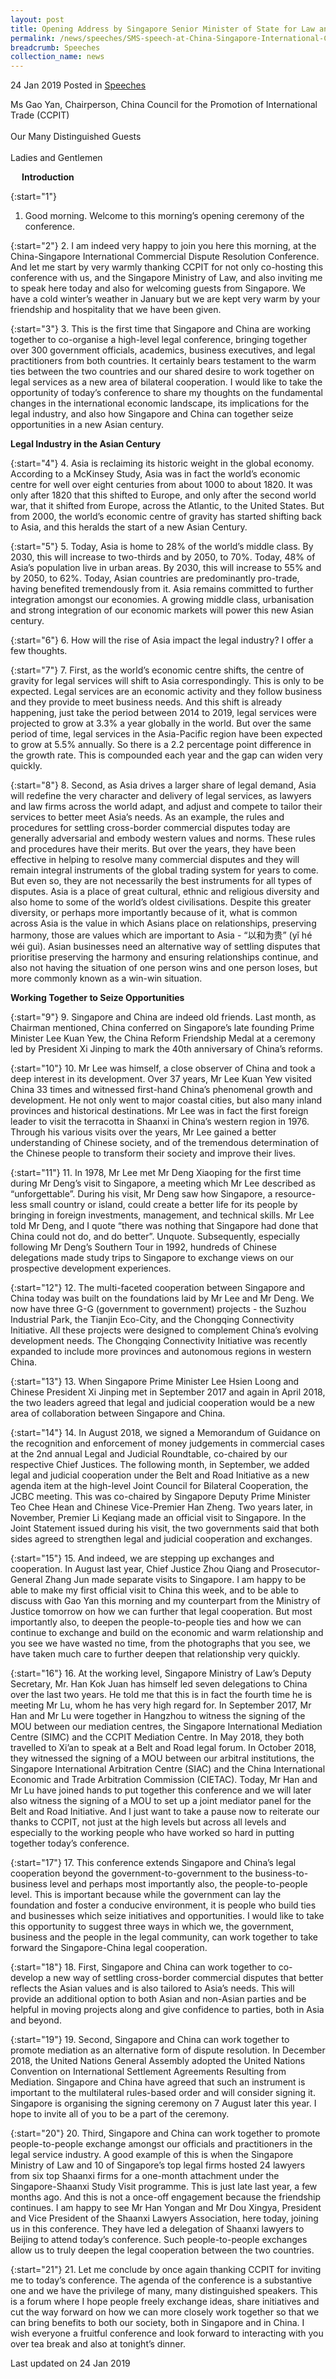 ```yaml
---
layout: post
title: Opening Address by Singapore Senior Minister of State for Law and Health Edwin Tong at the China-Singapore International Commercial Dispute Resolution Conference
permalink: /news/speeches/SMS-speech-at-China-Singapore-International-Commercial-Dispute-Resolution-Conference
breadcrumb: Speeches
collection_name: news
---
```


24 Jan 2019 Posted in [Speeches](/news/speeches)

Ms Gao Yan, Chairperson, China Council for the Promotion of International Trade (CCPIT)  
<br>
Our Many Distinguished Guests
<br>  
Ladies and Gentlemen  

<p style="margin-left: 18px; font-weight:bold">Introduction</p>



{:start="1"}
1. Good morning. Welcome to this morning’s opening ceremony of the conference.

 
{:start="2"}
2. I am indeed very happy to join you here this morning, at the China-Singapore International Commercial Dispute Resolution Conference. And let me start by very warmly thanking CCPIT for not only co-hosting this conference with us, and the Singapore Ministry of Law, and also inviting me to speak here today and also for welcoming guests from Singapore. We have a cold winter’s weather in January but we are kept very warm by your friendship and hospitality that we have been given.  

 
{:start="3"}
3. This is the first time that Singapore and China are working together to co-organise a high-level legal conference, bringing together over 300 government officials, academics, business executives, and legal practitioners from both countries. It certainly bears testament to the warm ties between the two countries and our shared desire to work together on legal services as a new area of bilateral cooperation. I would like to take the opportunity of today’s conference to share my thoughts on the fundamental changes in the international economic landscape, its implications for the legal industry, and also how Singapore and China can together seize opportunities in a new Asian century.  


**Legal Industry in the Asian Century**

{:start="4"}
4. Asia is reclaiming its historic weight in the global economy. According to a McKinsey Study, Asia was in fact the world’s economic centre for well over eight centuries from about 1000 to about 1820. It was only after 1820 that this shifted to Europe, and only after the second world war, that it shifted from Europe, across the Atlantic, to the United States. But from 2000, the world’s economic centre of gravity has started shifting back to Asia, and this heralds the start of a new Asian Century.

 
{:start="5"}
5. Today, Asia is home to 28% of the world’s middle class. By 2030, this will increase to two-thirds and by 2050, to 70%. Today, 48% of Asia’s population live in urban areas. By 2030, this will increase to 55% and by 2050, to 62%. Today, Asian countries are predominantly pro-trade, having benefited tremendously from it. Asia remains committed to further integration amongst our economies. A growing middle class, urbanisation and strong integration of our economic markets will power this new Asian century.

 
{:start="6"}
6. How will the rise of Asia impact the legal industry? I offer a few thoughts.

 
{:start="7"}
7. First, as the world’s economic centre shifts, the centre of gravity for legal services will shift to Asia correspondingly. This is only to be expected. Legal services are an economic activity and they follow business and they provide to meet business needs. And this shift is already happening, just take the period between 2014 to 2019, legal services were projected to grow at 3.3% a year globally in the world. But over the same period of time, legal services in the Asia-Pacific region have been expected to grow at 5.5% annually. So there is a 2.2 percentage point difference in the growth rate. This is compounded each year and the gap can widen very quickly. 

 
{:start="8"}
8. Second, as Asia drives a larger share of legal demand, Asia will redefine the very character and delivery of legal services, as lawyers and law firms across the world adapt, and adjust and compete to tailor their services to better meet Asia’s needs. As an example, the rules and procedures for settling cross-border commercial disputes today are generally adversarial and embody western values and norms. These rules and procedures have their merits. But over the years, they have been effective in helping to resolve many commercial disputes and they will remain integral instruments of the global trading system for years to come. But even so, they are not necessarily the best instruments for all types of disputes.  Asia is a place of great cultural, ethnic and religious diversity and also home to some of the world’s oldest civilisations. Despite this greater diversity, or perhaps more importantly because of it, what is common across Asia is the value in which Asians place on relationships, preserving harmony, those are values which are important to Asia - “以和为贵” (yǐ hé wéi guì). Asian businesses need an alternative way of settling disputes that prioritise preserving the harmony and ensuring relationships continue, and also not having the situation of one person wins and one person loses, but more commonly known as a win-win situation.

**Working Together to Seize Opportunities**

{:start="9"}
9. Singapore and China are indeed old friends. Last month, as Chairman mentioned, China conferred on Singapore’s late founding Prime Minister Lee Kuan Yew, the China Reform Friendship Medal at a ceremony led by President Xi Jinping to mark the 40th anniversary of China’s reforms. 

 
{:start="10"}
10. Mr Lee was himself, a close observer of China and took a deep interest in its development. Over 37 years, Mr Lee Kuan Yew visited China 33 times and witnessed first-hand China’s phenomenal growth and development. He not only went to major coastal cities, but also many inland provinces and historical destinations. Mr Lee was in fact the first foreign leader to visit the terracotta in Shaanxi in China’s western region in 1976. Through his various visits over the years, Mr Lee gained a better understanding of Chinese society, and of the tremendous determination of the Chinese people to transform their society and improve their lives. 

 
{:start="11"}
11. In 1978, Mr Lee met Mr Deng Xiaoping for the first time during Mr Deng’s visit to Singapore, a meeting which Mr Lee described as “unforgettable”. During his visit, Mr Deng saw how Singapore, a resource-less small country or island, could create a better life for its people by bringing in foreign investments, management, and technical skills. Mr Lee told Mr Deng, and I quote “there was nothing that Singapore had done that China could not do, and do better”. Unquote. Subsequently, especially following Mr Deng’s Southern Tour in 1992, hundreds of Chinese delegations made study trips to Singapore to exchange views on our prospective development experiences.

 
{:start="12"}
12. The multi-faceted cooperation between Singapore and China today was built on the foundations laid by Mr Lee and Mr Deng. We now have three G-G (government to government) projects - the Suzhou Industrial Park, the Tianjin Eco-City, and the Chongqing Connectivity Initiative. All these projects were designed to complement China’s evolving development needs. The Chongqing Connectivity Initiative was recently expanded to include more provinces and autonomous regions in western China.

 
{:start="13"}
13. When Singapore Prime Minister Lee Hsien Loong and Chinese President Xi Jinping met in September 2017 and again in April 2018, the two leaders agreed that legal and judicial cooperation would be a new area of collaboration between Singapore and China.  

 
{:start="14"}
14. In August 2018, we signed a Memorandum of Guidance on the recognition and enforcement of money judgements in commercial cases at the 2nd annual Legal and Judicial Roundtable, co-chaired by our respective Chief Justices. The following month, in September, we added legal and judicial cooperation under the Belt and Road Initiative as a new agenda item at the high-level Joint Council for Bilateral Cooperation, the JCBC meeting. This was co-chaired by Singapore Deputy Prime Minister Teo Chee Hean and Chinese Vice-Premier Han Zheng. Two years later, in November, Premier Li Keqiang made an official visit to Singapore. In the Joint Statement issued during his visit, the two governments said that both sides agreed to strengthen legal and judicial cooperation and exchanges.

 
{:start="15"}
15. And indeed, we are stepping up exchanges and cooperation. In August last year, Chief Justice Zhou Qiang and Prosecutor-General Zhang Jun made separate visits to Singapore. I am happy to be able to make my first official visit to China this week, and to be able to discuss with Gao Yan this morning and my counterpart from the Ministry of Justice tomorrow on how we can further that legal cooperation. But most importantly also, to deepen the people-to-people ties and how we can continue to exchange and build on the economic and warm relationship and you see we have wasted no time, from the photographs that you see, we have taken much care to further deepen that relationship very quickly.

 
{:start="16"}
16. At the working level, Singapore Ministry of Law’s Deputy Secretary, Mr. Han Kok Juan has himself led seven delegations to China over the last two years. He told me that this is in fact the fourth time he is meeting Mr Lu, whom he has very high regard for. In September 2017, Mr Han and Mr Lu were together in Hangzhou to witness the signing of the MOU between our mediation centres, the Singapore International Mediation Centre (SIMC) and the CCPIT Mediation Centre. In May 2018, they both travelled to Xi’an to speak at a Belt and Road legal forum. In October 2018, they witnessed the signing of a MOU between our arbitral institutions, the Singapore International Arbitration Centre (SIAC) and the China International Economic and Trade Arbitration Commission (CIETAC). Today, Mr Han and Mr Lu have joined hands to put together this conference and we will later also witness the signing of a MOU to set up a joint mediator panel for the Belt and Road Initiative. And I just want to take a pause now to reiterate our thanks to CCPIT, not just at the high levels but across all levels and especially to the working people who have worked so hard in putting together today’s conference.

 
{:start="17"}
17. This conference extends Singapore and China’s legal cooperation beyond the government-to-government to the business-to-business level and perhaps most importantly also, the people-to-people level. This is important because while the government can lay the foundation and foster a conducive environment, it is people who build ties and businesses which seize initiatives and opportunities. I would like to take this opportunity to suggest three ways in which we, the government, business and the people in the legal community, can work together to take forward the Singapore-China legal cooperation.

 
{:start="18"}
18. First, Singapore and China can work together to co-develop a new way of settling cross-border commercial disputes that better reflects the Asian values and is also tailored to Asia’s needs. This will provide an additional option to both Asian and non-Asian parties and be helpful in moving projects along and give confidence to parties, both in Asia and beyond.

 
{:start="19"}
19. Second, Singapore and China can work together to promote mediation as an alternative form of dispute resolution. In December 2018, the United Nations General Assembly adopted the United Nations Convention on International Settlement Agreements Resulting from Mediation. Singapore and China have agreed that such an instrument is important to the multilateral rules-based order and will consider signing it. Singapore is organising the signing ceremony on 7 August later this year. I hope to invite all of you to be a part of the ceremony.

 
{:start="20"}
20. Third, Singapore and China can work together to promote people-to-people exchange amongst our officials and practitioners in the legal service industry. A good example of this is when the Singapore Ministry of Law and 10 of Singapore’s top legal firms hosted 24 lawyers from six top Shaanxi firms for a one-month attachment under the Singapore-Shaanxi Study Visit programme. This is just late last year, a few months ago. And this is not a once-off engagement because the friendship continues. I am happy to see Mr Han Yongan and Mr Dou Xingya, President and Vice President of the Shaanxi Lawyers Association, here today, joining us in this conference. They have led a delegation of Shaanxi lawyers to Beijing to attend today’s conference. Such people-to-people exchanges allow us to truly deepen the legal cooperation between the two countries.

 
{:start="21"}
21. Let me conclude by once again thanking CCPIT for inviting me to today’s conference. The agenda of the conference is a substantive one and we have the privilege of many, many distinguished speakers. This is a forum where I hope people freely exchange ideas, share initiatives and cut the way forward on how we can more closely work together so that we can bring benefits to both our society, both in Singapore and in China. I wish everyone a fruitful conference and look forward to interacting with you over tea break and also at tonight’s dinner. 


<p class="right-side-updated">Last updated on 24 Jan 2019</p>
